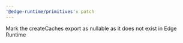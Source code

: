 ```yaml
---
'@edge-runtime/primitives': patch
---
```


Mark the createCaches export as nullable as it does not exist in Edge Runtime
